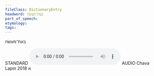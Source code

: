 ```yaml
---
fileClass: DictionaryEntry
headword: בעת־מעשׂה
part_of_speech: 
etymology: 
tags: 
---
```

בעת־מעשׂה

STANDARD
<audio controls src="https://ia801509.us.archive.org/2/items/ChavaLapin/beys-mayse%20-%20Chava%20Lapin%2028%20June%202018.mp3"></audio>
AUDIO Chava Lapin 2018
א